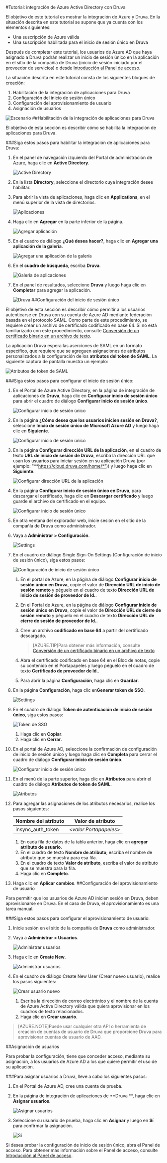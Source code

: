 <properties 
    pageTitle="Tutorial: integración de Azure Active Directory con Druva | Microsoft Azure" 
    description="Aprenda a usar Druva con Azure Active Directory para habilitar el inicio de sesión único, el aprovisionamiento automático, etc." 
    services="active-directory" 
    authors="jeevansd"  
    documentationCenter="na" 
    manager="stevenpo"/>
<tags 
    ms.service="active-directory" 
    ms.devlang="na" 
    ms.topic="article" 
    ms.tgt_pltfrm="na" 
    ms.workload="identity" 
    ms.date="01/14/2016" 
    ms.author="jeedes" />

#Tutorial: integración de Azure Active Directory con Druva

El objetivo de este tutorial es mostrar la integración de Azure y Druva. En la situación descrita en este tutorial se supone que ya cuenta con los elementos siguientes:

-   Una suscripción de Azure válida
-   Una suscripción habilitada para el inicio de sesión único en Druva

Después de completar este tutorial, los usuarios de Azure AD que haya asignado a Druva podrán realizar un inicio de sesión único en la aplicación en el sitio de la compañía de Druva (inicio de sesión iniciado por el proveedor de servicios) o desde [Introducción al Panel de acceso](active-directory-saas-access-panel-introduction.md).

La situación descrita en este tutorial consta de los siguientes bloques de creación:

1.  Habilitación de la integración de aplicaciones para Druva
2.  Configuración del inicio de sesión único
3.  Configuración del aprovisionamiento de usuario
4.  Asignación de usuarios

![Escenario](./media/active-directory-saas-druva-tutorial/IC795084.png "Escenario")
##Habilitación de la integración de aplicaciones para Druva

El objetivo de esta sección es describir cómo se habilita la integración de aplicaciones para Druva.

###Siga estos pasos para habilitar la integración de aplicaciones para Druva:

1.  En el panel de navegación izquierdo del Portal de administración de Azure, haga clic en **Active Directory**.

    ![Active Directory](./media/active-directory-saas-druva-tutorial/IC700993.png "Active Directory")

2.  En la lista **Directory**, seleccione el directorio cuya integración desee habilitar.

3.  Para abrir la vista de aplicaciones, haga clic en **Applications**, en el menú superior de la vista de directorios.

    ![Aplicaciones](./media/active-directory-saas-druva-tutorial/IC700994.png "Aplicaciones")

4.  Haga clic en **Agregar** en la parte inferior de la página.

    ![Agregar aplicación](./media/active-directory-saas-druva-tutorial/IC749321.png "Agregar aplicación")

5.  En el cuadro de diálogo **¿Qué desea hacer?**, haga clic en **Agregar una aplicación de la galería**.

    ![Agregar una aplicación de la galería](./media/active-directory-saas-druva-tutorial/IC749322.png "Agregar una aplicación de la galería")

6.  En el **cuadro de búsqueda**, escriba **Druva**.

    ![Galería de aplicaciones](./media/active-directory-saas-druva-tutorial/IC795085.png "Galería de aplicaciones")

7.  En el panel de resultados, seleccione **Druva** y luego haga clic en **Completar** para agregar la aplicación.

    ![Druva](./media/active-directory-saas-druva-tutorial/IC795086.png "Druva")
##Configuración del inicio de sesión único

El objetivo de esta sección es describir cómo permitir a los usuarios autenticarse en Druva con su cuenta de Azure AD mediante federación basada en el protocolo SAML. Como parte de este procedimiento, se requiere crear un archivo de certificado codificado en base 64. Si no está familiarizado con este procedimiento, consulte [Conversión de un certificado binario en un archivo de texto](http://youtu.be/PlgrzUZ-Y1o).

La aplicación Druva espera las aserciones de SAML en un formato específico, que requiere que se agreguen asignaciones de atributos personalizados a la configuración de los **atributos del token de SAML**. La siguiente captura de pantalla muestra un ejemplo:

![Atributos de token de SAML](./media/active-directory-saas-druva-tutorial/IC795087.png "Atributos de token de SAML")

###Siga estos pasos para configurar el inicio de sesión único:

1.  En el Portal de Azure Active Directory, en la página de integración de aplicaciones de **Druva**, haga clic en **Configurar inicio de sesión único** para abrir el cuadro de diálogo **Configurar inicio de sesión único**.

    ![Configurar inicio de sesión único](./media/active-directory-saas-druva-tutorial/IC795027.png "Configurar inicio de sesión único")

2.  En la página **¿Cómo desea que los usuarios inicien sesión en Druva?**, seleccione **Inicio de sesión único de Microsoft Azure AD** y luego haga clic en **Siguiente**.

    ![Configurar inicio de sesión único](./media/active-directory-saas-druva-tutorial/IC795088.png "Configurar inicio de sesión único")

3.  En la página **Configurar dirección URL de la aplicación**, en el cuadro de texto **URL de inicio de sesión de Druva**, escriba la dirección URL que usan los usuarios para iniciar sesión en su aplicación Druva (por ejemplo: "**https://cloud.druva.com/home/*”)) y luego haga clic en **Siguiente**.

    ![Configurar dirección URL de la aplicación](./media/active-directory-saas-druva-tutorial/IC795089.png "Configurar dirección URL de la aplicación")

4.  En la página **Configurar inicio de sesión único en Druva**, para descargar el certificado, haga clic en **Descargar certificado** y luego guarde el archivo de certificado en el equipo.

    ![Configurar inicio de sesión único](./media/active-directory-saas-druva-tutorial/IC795090.png "Configurar inicio de sesión único")

5.  En otra ventana del explorador web, inicie sesión en el sitio de la compañía de Druva como administrador.

6.  Vaya a **Administrar > Configuración**.

    ![Settings](./media/active-directory-saas-druva-tutorial/IC795091.png "Settings")

7.  En el cuadro de diálogo Single Sign-On Settings (Configuración de inicio de sesión único), siga estos pasos:

    ![Configuración de inicio de sesión único](./media/active-directory-saas-druva-tutorial/IC795092.png "Configuración de inicio de sesión único")

    1.  En el portal de Azure, en la página de diálogo **Configurar inicio de sesión único en Druva**, copie el valor de **Dirección URL de inicio de sesión remoto** y péguelo en el cuadro de texto **Dirección URL de inicio de sesión de proveedor de Id.**.
    2.  En el Portal de Azure, en la página de diálogo **Configurar inicio de sesión único en Druva**, copie el valor de **Dirección URL de cierre de sesión remoto** y péguelo en el cuadro de texto **Dirección URL de cierre de sesión de proveedor de Id.**.
    3.  Cree un archivo **codificado en base 64** a partir del certificado descargado.  

        >[AZURE.TIP]Para obtener más información, consulte [Conversión de un certificado binario en un archivo de texto](http://youtu.be/PlgrzUZ-Y1o)

    4.  Abra el certificado codificado en base 64 en el Bloc de notas, copie su contenido en el Portapapeles y luego péguelo en el cuadro de texto **Certificado de proveedor de Id.**.
    5.  Para abrir la página **Configuración**, haga clic en **Guardar**.

8.  En la página **Configuración**, haga clic en**Generar token de SSO**.

    ![Settings](./media/active-directory-saas-druva-tutorial/IC795093.png "Settings")

9.  En el cuadro de diálogo **Token de autenticación de inicio de sesión único**, siga estos pasos:

    ![Token de SSO](./media/active-directory-saas-druva-tutorial/IC795094.png "Token de SSO")

    1.  Haga clic en **Copiar**.
    2.  Haga clic en **Cerrar**.

10. En el portal de Azure AD, seleccione la confirmación de configuración de inicio de sesión único y luego haga clic en **Completa** para cerrar el cuadro de diálogo **Configurar inicio de sesión único**.

    ![Configurar inicio de sesión único](./media/active-directory-saas-druva-tutorial/IC795095.png "Configurar inicio de sesión único")

11. En el menú de la parte superior, haga clic en **Atributos** para abrir el cuadro de diálogo **Atributos de token de SAML**.

    ![Atributos](./media/active-directory-saas-druva-tutorial/IC795096.png "Atributos")

12. Para agregar las asignaciones de los atributos necesarios, realice los pasos siguientes:

	|Nombre del atributo|Valor de atributo|
    |---|---|
    |insync\_auth\_token|<*valor Portapapeles*>|

    1.  En cada fila de datos de la tabla anterior, haga clic en **agregar atributo de usuario**.
    2.  En el cuadro de texto **Nombre de atributo**, escriba el nombre de atributo que se muestra para esa fila.
    3.  En el cuadro de texto **Valor de atributo**, escriba el valor de atributo que se muestra para la fila.
    4.  Haga clic en **Completo**.

13. Haga clic en **Aplicar cambios**.
##Configuración del aprovisionamiento de usuario

Para permitir que los usuarios de Azure AD inicien sesión en Druva, deben aprovisionarse en Druva. En el caso de Druva, el aprovisionamiento es una tarea manual.

###Siga estos pasos para configurar el aprovisionamiento de usuario:

1.  Inicie sesión en el sitio de la compañía de **Druva** como administrador.

2.  Vaya a **Administrar > Usuarios**.

    ![Administrar usuarios](./media/active-directory-saas-druva-tutorial/IC795097.png "Administrar usuarios")

3.  Haga clic en **Create New**.

    ![Administrar usuarios](./media/active-directory-saas-druva-tutorial/IC795098.png "Administrar usuarios")

4.  En el cuadro de diálogo Create New User (Crear nuevo usuario), realice los pasos siguientes:

    ![Crear usuario nuevo](./media/active-directory-saas-druva-tutorial/IC795099.png "Crear usuario nuevo")

    1.  Escriba la dirección de correo electrónico y el nombre de la cuenta de Azure Active Directory válida que quiera aprovisionar en los cuadros de texto relacionados.
    2.  Haga clic en **Crear usuario**.

>[AZURE.NOTE]Puede usar cualquier otra API o herramienta de creación de cuentas de usuario de Druva que proporcione Druva para aprovisionar cuentas de usuario de AAD.

##Asignación de usuarios

Para probar la configuración, tiene que conceder acceso, mediante su asignación, a los usuarios de Azure AD a los que quiere permitir el uso de su aplicación.

###Para asignar usuarios a Druva, lleve a cabo los siguientes pasos:

1.  En el Portal de Azure AD, cree una cuenta de prueba.

2.  En la página de integración de aplicaciones de **Druva **, haga clic en **Asignar usuarios**.

    ![Asignar usuarios](./media/active-directory-saas-druva-tutorial/IC795100.png "Asignar usuarios")

3.  Seleccione su usuario de prueba, haga clic en **Asignar** y luego en **Sí** para confirmar la asignación.

    ![Sí](./media/active-directory-saas-druva-tutorial/IC767830.png "Sí")

Si desea probar la configuración de inicio de sesión único, abra el Panel de acceso. Para obtener más información sobre el Panel de acceso, consulte [Introducción al Panel de acceso](active-directory-saas-access-panel-introduction.md).

<!---HONumber=AcomDC_0121_2016-->